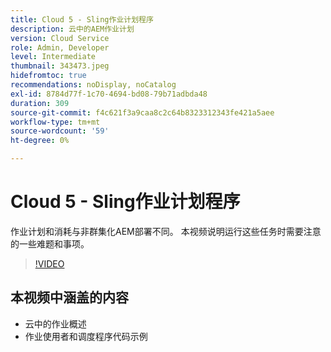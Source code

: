 ```yaml
---
title: Cloud 5 - Sling作业计划程序
description: 云中的AEM作业计划
version: Cloud Service
role: Admin, Developer
level: Intermediate
thumbnail: 343473.jpeg
hidefromtoc: true
recommendations: noDisplay, noCatalog
exl-id: 8784d77f-1c70-4694-bd08-79b71adbda48
duration: 309
source-git-commit: f4c621f3a9caa8c2c64b8323312343fe421a5aee
workflow-type: tm+mt
source-wordcount: '59'
ht-degree: 0%

---
```


# Cloud 5 - Sling作业计划程序

作业计划和消耗与非群集化AEM部署不同。 本视频说明运行这些任务时需要注意的一些难题和事项。

>[!VIDEO](https://video.tv.adobe.com/v/343473?quality=12&learn=on)

## 本视频中涵盖的内容

+ 云中的作业概述
+ 作业使用者和调度程序代码示例
